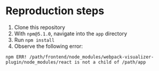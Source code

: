 # Reproduction steps

1. Clone this repository
2. With `npm@5.1.0`, navigate into the `app` directory
3. Run `npm install`
4. Observe the following error:
  ```
  npm ERR! /path/frontend/node_modules/webpack-visualizer-plugin/node_modules/react is not a child of /path/app
  ```
